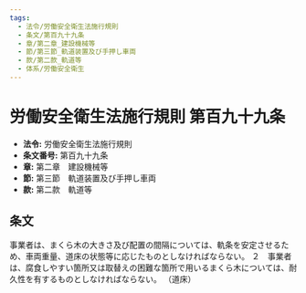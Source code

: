 ```yaml
---
tags:
  - 法令/労働安全衛生法施行規則
  - 条文/第百九十九条
  - 章/第二章_建設機械等
  - 節/第三節_軌道装置及び手押し車両
  - 款/第二款_軌道等
  - 体系/労働安全衛生
---
```

# 労働安全衛生法施行規則 第百九十九条

- **法令:** 労働安全衛生法施行規則
- **条文番号:** 第百九十九条
- **章:** 第二章　建設機械等
- **節:** 第三節　軌道装置及び手押し車両
- **款:** 第二款　軌道等

## 条文
事業者は、まくら木の大きさ及び配置の間隔については、軌条を安定させるため、車両重量、道床の状態等に応じたものとしなければならない。
２　事業者は、腐食しやすい箇所又は取替えの困難な箇所で用いるまくら木については、耐久性を有するものとしなければならない。
（道床）

